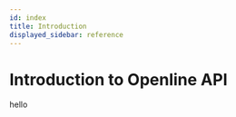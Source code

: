 ```yaml
---
id: index
title: Introduction
displayed_sidebar: reference
---
```


# Introduction to Openline API

hello